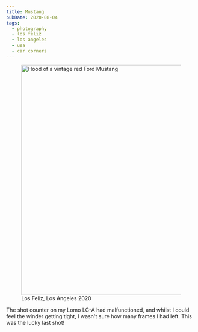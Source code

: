 ```yaml
---
title: Mustang
pubDate: 2020-08-04
tags:
  - photography
  - los feliz
  - los angeles
  - usa
  - car corners
---
```


<figure><a href="https://www.flickr.com/photos/domchristie/50187927333/in/dateposted/"><img width="896" height="612" src="https://live.staticflickr.com/65535/50187927333_b679dba6aa_k.jpg" alt="Hood of a vintage red Ford Mustang"></a><figcaption>Los Feliz, Los Angeles 2020</figcaption></figure>

The shot counter on my Lomo LC-A had malfunctioned, and whilst I could feel the winder getting tight, I wasn't sure how many frames I had left. This was the lucky last shot!
